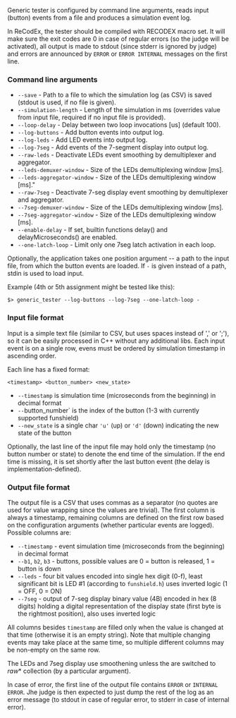 Generic tester is configured by command line arguments, reads input (button) events from a file and produces a simulation event log.

In ReCodEx, the tester should be compiled with RECODEX macro set. It will make sure the exit codes are 0 in case of regular errors (so the judge will be activated), all output is made to stdout (since stderr is ignored by judge) and errors are announced by `ERROR` or `ERROR INTERNAL` messages on the first line.


### Command line arguments

- `--save` - Path to a file to which the simulation log (as CSV) is saved (stdout is used, if no file is given).
- `--simulation-length` - Length of the simulation in ms (overrides value from input file, required if no input file is provided).
- `--loop-delay` - Delay between two loop invocations [us] (default 100).
- `--log-buttons` - Add button events into output log.
- `--log-leds` - Add LED events into output log.
- `--log-7seg` - Add events of the 7-segment display into output log.
- `--raw-leds` - Deactivate LEDs event smoothing by demultiplexer and aggregator.
- `--leds-demuxer-window` - Size of the LEDs demultiplexing window [ms].
- `--leds-aggregator-window` - Size of the LEDs demultiplexing window [ms]."
- `--raw-7seg` - Deactivate 7-seg display event smoothing by demultiplexer and aggregator.
- `--7seg-demuxer-window` - Size of the LEDs demultiplexing window [ms].
- `--7seg-aggregator-window` - Size of the LEDs demultiplexing window [ms].
- `--enable-delay` - If set, builtin functions delay() and delayMicroseconds() are enabled.
- `--one-latch-loop` - Limit only one 7seg latch activation in each loop.

Optionally, the application takes one position argument -- a path to the input file, from which the button events are loaded. If `-` is given instead of a path, stdin is used to load input.

Example (4th or 5th assignment might be tested like this):
```
$> generic_tester --log-buttons --log-7seg --one-latch-loop -
```

### Input file format

Input is a simple text file (similar to CSV, but uses spaces instead of ',' or ';'), so it can be easily processed in C++ without any additional libs. Each input event is on a single row, evens must be ordered by simulation timestamp in ascending order.

Each line has a fixed format:
```
<timestamp> <button_number> <new_state>
```
- `--timestamp` is simulation time (microseconds from the beginning) in decimal format
- `--`button_number` is the index of the button (1-3 with currently supported funshield)
- `--new_state` is a single char `'u'` (up) or `'d'` (down) indicating the new state of the button

Optionally, the last line of the input file may hold only the timestamp (no button number or state) to denote the end time of the simulation. If the end time is missing, it is set shortly after the last button event (the delay is implementation-defined).


### Output file format

The output file is a CSV that uses commas as a separator (no quotes are used for value wrapping since the values are trivial). The first column is always a timestamp, remaining columns are defined on the first row based on the configuration arguments (whether particular events are logged). Possible columns are:

- `--timestamp` - event simulation time (microseconds from the beginning) in decimal format
- `--b1`, `b2`, `b3` - buttons, possible values are 0 = button is released, 1 = button is down
- `--leds` - four bit values encoded into single hex digit (0-f), least significant bit is LED #1 (according to `funshield.h`) uses inverted logic (1 = OFF, 0 = ON)
- `--7seg` - output of 7-seg display binary value (4B) encoded in hex (8 digits) holding a digital representation of the display state (first byte is the rightmost position), also uses inverted logic

All columns besides `timestamp` are filled only when the value is changed at that time (otherwise it is an empty string). Note that multiple changing events may take place at the same time, so multiple different columns may be non-empty on the same row.

The LEDs and 7seg display use smoothening unless the are switched to _raw_* collection (by a particular argument).

In case of error, the first line of the output file contains `ERROR` or `INTERNAL ERROR`. Jhe judge is then expected to just dump the rest of the log as an error message (to stdout in case of regular error, to stderr in case of internal error).
